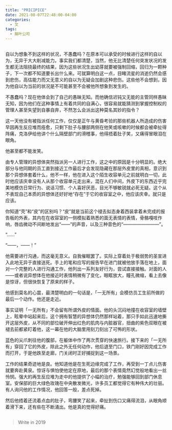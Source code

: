 ```yaml
---
title: "PRICIPICE"
date: 2021-08-07T22:48:00-04:00
categories:
  - 文
tags:
  - 脑叶公司
---
```

##  
自以为想象不到这样的状况，不愚蠢吗？在原本可以承受的时候进行这样的自以为，无异于大大削减能力。事实我们都清楚，当然，他无比清楚任何突发状况的发生都无法阻挠最终的结果，因为这些状况生出幼芽就要被强制回缩，回归为一颗种子，下一次都不知道要长出什么来。可就算明白这一点，目睹流星的消逝仍然会感到悲伤，高估能力而又无意义的自以为无疑会加剧这种悲伤。这些他不会想到，因为他自以为当前的状况是不可能甚至不会被他所想象到发生的。

不愚蠢吗？现在他体会到了自己的愚昧无知。而他确信迟钝又无能的主管同样愚昧无知，因为他们在这种事情上有着共同的自满心，很容易就能猜测到掌握控制权的管理人甚至失望到自暴自弃，不然怎么会派出这种莫名其妙的指令？

这一天他没有被指派任何工作，仅仅是正午与黄昏考验的那些机器人所造成的伤害早因再生反应堆而痊愈，只剩下肚子与腰部两侧在他笑或咳嗽的时候都会被牵扯得阵痛，克洛伊给他讲个什么隔壁部门的滑稽事，他得捂着肚子笑，又痛得冒眼泪在眼角。

他甚至都不能发笑。

由专人管理的异想体突然指派另一人进行工作，这之中的原因是十分明显的。绝大部分与他同期的员工直到接近工作最后才会发现隐藏在那层外皮里的真相，意识到那个异想体套着什么，他不一样，他在进入这个陌生收容单元之前就明白一切，此时他应该庆幸没有人从那个收容单元走出来，混在人们中间，外皮下的东西近乎完美地模仿日常行为、说话习惯、个人喜好厌恶，目光不够敏锐就必死无疑。这个从不表现自己本质的异想体还好好地“存在”于它的收容室之中，他应该庆幸。就只是应该。

你知道“壳”和“皮”的区别吗？“皮”就是当前这个褪去拟态身着西装拿着未完成的报告板的外表，其内在在收容室的一侧模拟着熟悉的面无表情的表情，骨骼嘎吱作响，唇齿微动不间断地发出“——”的声音，以及三种音色的“————————”。

“……”

“——，——！”

他需要进行沟通，而这毫无意义。自我催眠罢了。实际上穿着处于极弱势的圣宣进入此地无异于直接送死。手上的笔和应写的报告早在进门就被他放手落在地上，面对一个完整的人进行沟通工作，他列出一系列友好行为，尝试直接接触。对面的人——或者说异想体在他接近时表情稍微有了变化，眼眶放大，瞳孔微缩，看上去像是惊讶，但很快恢复了原来的样子。

他感到莫名的心震，最清楚明白的一句话是，「一无所有」会模仿员工生前所做的最后一个动作。他还是走近。

事实证明「一无所有」不会留有所谓外皮的情面。他的头沉闷地撞在收容室的墙壁上，眩晕中站起来后，这个拥有智慧的异想体仍然那样站着，那只手如此迅速地撕开这层外皮，从不同的部位破开伸出红色的肌肉与内脏器官，扭曲的紫色双眼在被褪去前都紧盯着他，这一幕在他的大脑里用刻刀刻出了可怖的形状。

蓝色的尖爪刺往他的腹部，在躯体中作了两次贯穿的快速旅行。接下来的「一无所有」穿回了它的外皮，除此之外无任何动作，他后退至门口，铁门刚好因完成工作而打开，于是他跌至走廊，门关闭时正好捕捉到这一场景。

工作的结果奇迹地是良。他知道他是在生死边缘完成了工作，再受到一丁点儿伤害就要奔赴黄泉。惊讶与惧怕使他定在原地，最后的那个表情竟然幻觉般地看出一丝怜悯。强大的再生反应堆为走中的他提供了小幅的治疗，勉强能够回到部门休息室。安保部的巨大绿色玫瑰在中央散发微光，许多员工都觉得它有种伟大的壮丽。有人询问他的工作情况，他回答一般，差点死掉。

然后他捂着还流着点血的肚子，弯腰笑了起来，牵扯到伤口又痛得流泪，从眼角顺着滑下来，还有些在不断涌出。他是真的觉得好痛。

##  
>Write in 2019
